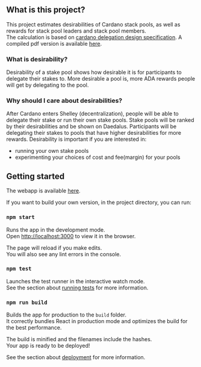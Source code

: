 ## What is this project?

This project estimates desirabilities of Cardano stack pools, as well as rewards for stack pool leaders and stack pool members. <br>
The calculation is based on [cardano delegation design specification](https://github.com/input-output-hk/fm-ledger-rules/tree/master/docs/delegation_design_spec). A compiled pdf version is available [here](https://github.com/cffls/cardano-stake-pool-desirability/blob/master/delegation_design_spec.pdf).

### What is desirability?

Desirability of a stake pool shows how desirable it is for participants to delegate their stakes to. More desirable a pool is, more ADA rewards people will get by delegating to the pool.

### Why should I care about desirabilities?

After Cardano enters Shelley (decentralization), people will be able to delegate their stake or run their own stake pools. Stake pools will be ranked by their desirabilities and be shown on Daedalus. Participants will be delegating their stakes to pools that have higher desirabilities for more rewards. Desirability is important if you are interested in:
* running your own stake pools
* experimenting your choices of cost and fee(margin) for your pools

## Getting started

The webapp is available [here](https://cffls.github.io/cardano-stake-pool-desirability/).

If you want to build your own version, in the project directory, you can run:

### `npm start`

Runs the app in the development mode.<br>
Open [http://localhost:3000](http://localhost:3000) to view it in the browser.

The page will reload if you make edits.<br>
You will also see any lint errors in the console.

### `npm test`

Launches the test runner in the interactive watch mode.<br>
See the section about [running tests](https://facebook.github.io/create-react-app/docs/running-tests) for more information.

### `npm run build`

Builds the app for production to the `build` folder.<br>
It correctly bundles React in production mode and optimizes the build for the best performance.

The build is minified and the filenames include the hashes.<br>
Your app is ready to be deployed!

See the section about [deployment](https://facebook.github.io/create-react-app/docs/deployment) for more information.

